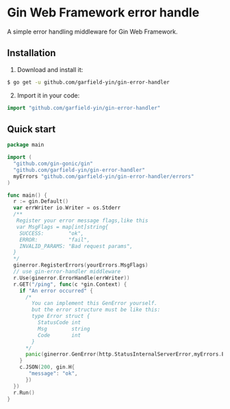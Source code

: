 # Gin Web Framework error handle
A simple error handling middleware for Gin Web Framework.

## Installation
1. Download and install it:

```sh
$ go get -u github.com/garfield-yin/gin-error-handler
```

2. Import it in your code:

```go
import "github.com/garfield-yin/gin-error-handler"
```

## Quick start

```go
package main

import (
  "github.com/gin-gonic/gin"
  "github.com/garfield-yin/gin-error-handler"
  myErrors "github.com/garfield-yin/gin-error-handler/errors"
)

func main() {
  r := gin.Default()
  var errWriter io.Writer = os.Stderr
  /**
   Register your error message flags,like this
   var MsgFlags = map[int]string{
    SUCCESS:        "ok",
    ERROR:          "fail",
    INVALID_PARAMS: "Bad request params",
  }
  */
  ginerror.RegisterErrors(yourErrors.MsgFlags)
  // use gin-error-handler middleware
  r.Use(ginerror.ErrorHandle(errWriter))
  r.GET("/ping", func(c *gin.Context) {
    if "An error occurred" {
      /*
        You can implement this GenError yourself.
        but the error structure must be like this:
        type Error struct {
          StatusCode int
          Msg        string
          Code       int
        }
      */
  	  panic(ginerror.GenError(http.StatusInternalServerError,myErrors.ERROR))
    }
    c.JSON(200, gin.H{
       "message": "ok",
      })
  })
  r.Run()
}
```
